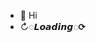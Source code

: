 - 👋 Hi
- ↻◌𝙇𝙤𝙖𝙙𝙞𝙣𝙜◌⟳
<!---
EarthDarkPlanet/EarthDarkPlanet is a ✨ special ✨ repository because its `README.md` (this file) appears on your GitHub profile.
You can click the Preview link to take a look at your changes.
--->
